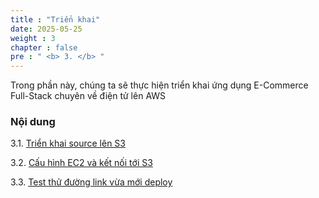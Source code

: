 ```yaml
---
title : "Triển khai"
date: 2025-05-25 
weight : 3 
chapter : false
pre : " <b> 3. </b> "
---
```


Trong phần này, chúng ta sẽ thực hiện triển khai ứng dụng E-Commerce Full-Stack chuyên về điện tử lên AWS

### Nội dung
3.1. [Triển khai source lên S3](3.1-/uploadtos3) 

3.2. [Cấu hình EC2 và kết nối tới S3](3.2-configec2/) 

3.3. [Test thử đường link vừa mới deploy](3.3-test/) 
